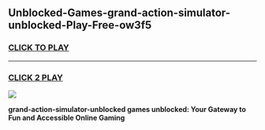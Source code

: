 
## Unblocked-Games-grand-action-simulator-unblocked-Play-Free-ow3f5
<h3>
<a href="https://premium76.site?title=grand-action-simulator-unblocked&ref=23A">CLICK TO PLAY</a></h3>
<hr>

<h3>
<a href="https://premium76.site?title=grand-action-simulator-unblocked&ref=23A">CLICK 2 PLAY</a>
  
</h3>

<a href="https://premium76.site?title=grand-action-simulator-unblocked&ref=23A"><img src="https://clearcache.store/games.png"></a>


**grand-action-simulator-unblocked games unblocked: Your Gateway to Fun and Accessible Online Gaming**
